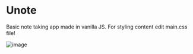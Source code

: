 # Unote
Basic note taking app made in vanilla JS. For styling content edit main.css file!

![image](https://user-images.githubusercontent.com/46325822/219679043-f46bd6f9-cb78-4965-83f8-d6c528d1ab68.png)

